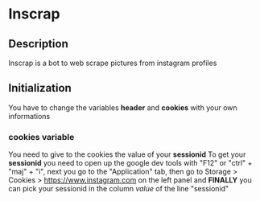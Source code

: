 # Inscrap
 
## Description
Inscrap is a bot to web scrape pictures from instagram profiles

## Initialization
You have to change the variables **header** and **cookies** with your own informations

### cookies variable
You need to give to the cookies the value of your **sessionid**
To get your **sessionid** you need to open up the google dev tools with "F12" or "ctrl" + "maj" + "i", next you go to the "Application" tab, then
go to Storage > Cookies > https://www.instagram.com on the left panel and **FINALLY** you can pick your sessionid in the column *value* of the line "sessionid"
